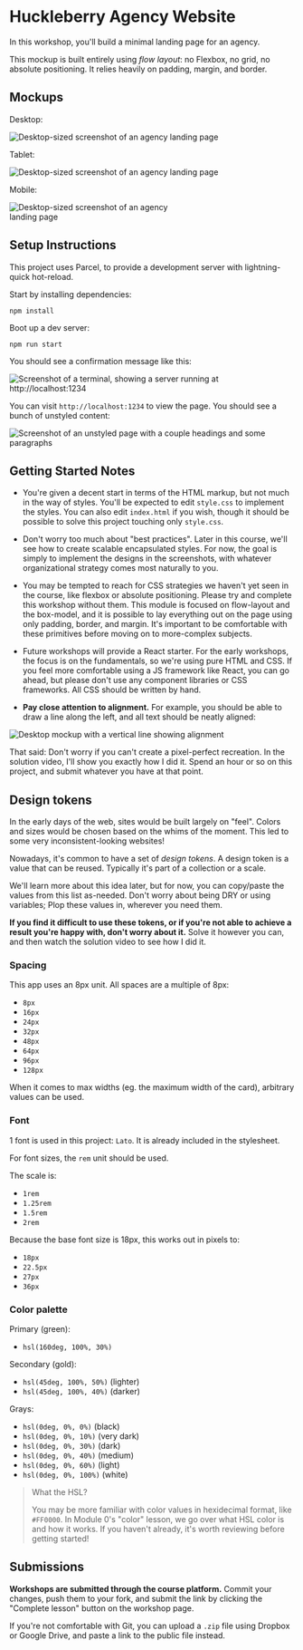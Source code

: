 # Huckleberry Agency Website

In this workshop, you'll build a minimal landing page for an agency.

This mockup is built entirely using _flow layout_: no Flexbox, no grid, no absolute positioning. It relies heavily on padding, margin, and border.

## Mockups

Desktop:

<img alt="Desktop-sized screenshot of an agency landing page" src="./docs/huckleberry-desktop.png" style="" />

Tablet:

<img alt="Desktop-sized screenshot of an agency landing page" src="./docs/huckleberry-tablet.png" style="max-width: 400px;" />

Mobile:

<img alt="Desktop-sized screenshot of an agency landing page" src="./docs/huckleberry-mobile.png" style="max-width: 300px;" />

## Setup Instructions

This project uses Parcel, to provide a development server with lightning-quick hot-reload.

Start by installing dependencies:

```
npm install
```

Boot up a dev server:

```
npm run start
```

You should see a confirmation message like this:

![Screenshot of a terminal, showing a server running at http://localhost:1234](./docs/success.png)

You can visit `http://localhost:1234` to view the page. You should see a bunch of unstyled content:

![Screenshot of an unstyled page with a couple headings and some paragraphs](./docs/initial.png)

## Getting Started Notes

- You're given a decent start in terms of the HTML markup, but not much in the way of styles. You'll be expected to edit `style.css` to implement the styles. You can also edit `index.html` if you wish, though it should be possible to solve this project touching only `style.css`.

- Don't worry too much about "best practices". Later in this course, we'll see how to create scalable encapsulated styles. For now, the goal is simply to implement the designs in the screenshots, with whatever organizational strategy comes most naturally to you.

- You may be tempted to reach for CSS strategies we haven't yet seen in the course, like flexbox or absolute positioning. Please try and complete this workshop without them. This module is focused on flow-layout and the box-model, and it is possible to lay everything out on the page using only padding, border, and margin. It's important to be comfortable with these primitives before moving on to more-complex subjects.

- Future workshops will provide a React starter. For the early workshops, the focus is on the fundamentals, so we're using pure HTML and CSS. If you feel more comfortable using a JS framework like React, you can go ahead, but please don't use any component libraries or CSS frameworks. All CSS should be written by hand.

- **Pay close attention to alignment.** For example, you should be able to draw a line along the left, and all text should be neatly aligned:

![Desktop mockup with a vertical line showing alignment](./docs/aligned.png)

That said: Don't worry if you can't create a pixel-perfect recreation. In the solution video, I'll show you exactly how I did it. Spend an hour or so on this project, and submit whatever you have at that point.

## Design tokens

In the early days of the web, sites would be built largely on "feel". Colors and sizes would be chosen based on the whims of the moment. This led to some very inconsistent-looking websites!

Nowadays, it's common to have a set of _design tokens_. A design token is a value that can be reused. Typically it's part of a collection or a scale.

We'll learn more about this idea later, but for now, you can copy/paste the values from this list as-needed. Don't worry about being DRY or using variables; Plop these values in, wherever you need them.

**If you find it difficult to use these tokens, or if you're not able to achieve a result you're happy with, don't worry about it.** Solve it however you can, and then watch the solution video to see how I did it.

### Spacing

This app uses an 8px unit. All spaces are a multiple of 8px:

- `8px`
- `16px`
- `24px`
- `32px`
- `48px`
- `64px`
- `96px`
- `128px`

When it comes to max widths (eg. the maximum width of the card), arbitrary values can be used.

### Font

1 font is used in this project: `Lato`. It is already included in the stylesheet.

For font sizes, the `rem` unit should be used.

The scale is:

- `1rem`
- `1.25rem`
- `1.5rem`
- `2rem`

Because the base font size is 18px, this works out in pixels to:

- `18px`
- `22.5px`
- `27px`
- `36px`

### Color palette

Primary (green):

- `hsl(160deg, 100%, 30%)`

Secondary (gold):

- `hsl(45deg, 100%, 50%)` (lighter)
- `hsl(45deg, 100%, 40%)` (darker)

Grays:

- `hsl(0deg, 0%, 0%)` (black)
- `hsl(0deg, 0%, 10%)` (very dark)
- `hsl(0deg, 0%, 30%)` (dark)
- `hsl(0deg, 0%, 40%)` (medium)
- `hsl(0deg, 0%, 60%)` (light)
- `hsl(0deg, 0%, 100%)` (white)

> What the HSL?
>
> You may be more familiar with color values in hexidecimal format, like `#FF0000`. In Module 0's "color" lesson, we go over what HSL color is and how it works. If you haven't already, it's worth reviewing before getting started!

## Submissions

**Workshops are submitted through the course platform.** Commit your changes, push them to your fork, and submit the link by clicking the "Complete lesson" button on the workshop page.

If you're not comfortable with Git, you can upload a `.zip` file using Dropbox or Google Drive, and paste a link to the public file instead.
